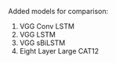 Added models for comparison:

1. VGG Conv LSTM
2. VGG LSTM 
3. VGG sBiLSTM
4. Eight Layer Large CAT12
